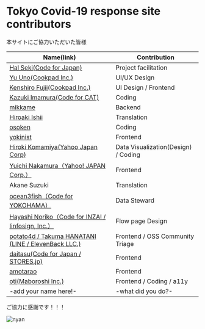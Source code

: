 Tokyo Covid-19 response site contributors
============================================

本サイトにご協力いただいた皆様

| Name(link) | Contribution |
| --- | --- | 
|[Hal Seki(Code for Japan)](https://github.com/halsk) | Project facilitation |
|[Yu Uno(Cookpad Inc.)](https://twitter.com/saladdays) | UI/UX Design |
|[Kenshiro Fujii(Cookpad Inc.)](https://twitter.com/kenshir0f) | UI Design / Frontend |
|[Kazuki Imamura(Code for CAT)](https://code4cat.org/) | Coding |
|[mikkame](https://github.com/mikkame) | Backend |
|[Hiroaki Ishii](https://twitter.com/hiroishi0422) | Translation |
|[osoken](https://github.com/osoken) | Coding |
|[yokinist](https://github.com/yokinist) | Frontend |
|[Hiroki Komamiya(Yahoo Japan Corp)](https://github.com/hkomamiy) | Data Visualization(Design) / Coding |
|[Yuichi Nakamura（Yahoo! JAPAN Corp.）](https://twitter.com/sonatax) | Frontend |
|Akane Suzuki | Translation |
|[ocean3fish（Code for YOKOHAMA）](https://twitter.com/Shishamous) | Data Steward |
|[Hayashi Noriko（Code for INZAI / Iinfosign, Inc.）](https://twitter.com/forestgtree) | Flow page Design |
|[potato4d / Takuma HANATANI (LINE / ElevenBack LLC.)](https://twitter.com/potato4d)| Frontend / OSS Community Triage |
|[daitasu(Code for Japan / STORES.jp)](https://twitter.com/daitasu)| Frontend |
|[amotarao](https://github.com/amotarao)| Frontend |
|[oti(Maboroshi Inc.)](https://github.com/oti)| Frontend / Coding / a11y |
| -add your name here!- | -what did you do?- |

ご協力に感謝です！！！

![nyan](https://i.gyazo.com/f04e7468ea6e4bb6e87f6817fea980f9.gif)
